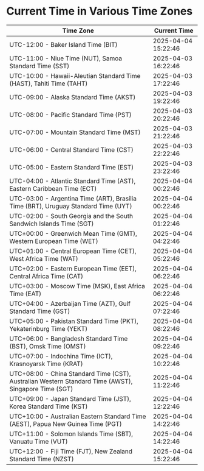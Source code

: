 # Current Time in Various Time Zones

| Time Zone | Current Time |
|-----------|--------------|
| UTC-12:00 - Baker Island Time (BIT) | 2025-04-04 15:22:46 |
| UTC-11:00 - Niue Time (NUT), Samoa Standard Time (SST) | 2025-04-03 16:22:46 |
| UTC-10:00 - Hawaii-Aleutian Standard Time (HAST), Tahiti Time (TAHT) | 2025-04-03 17:22:46 |
| UTC-09:00 - Alaska Standard Time (AKST) | 2025-04-03 19:22:46 |
| UTC-08:00 - Pacific Standard Time (PST) | 2025-04-03 20:22:46 |
| UTC-07:00 - Mountain Standard Time (MST) | 2025-04-03 21:22:46 |
| UTC-06:00 - Central Standard Time (CST) | 2025-04-03 22:22:46 |
| UTC-05:00 - Eastern Standard Time (EST) | 2025-04-03 23:22:46 |
| UTC-04:00 - Atlantic Standard Time (AST), Eastern Caribbean Time (ECT) | 2025-04-04 00:22:46 |
| UTC-03:00 - Argentina Time (ART), Brasília Time (BRT), Uruguay Standard Time (UYT) | 2025-04-04 00:22:46 |
| UTC-02:00 - South Georgia and the South Sandwich Islands Time (SGT) | 2025-04-04 01:22:46 |
| UTC±00:00 - Greenwich Mean Time (GMT), Western European Time (WET) | 2025-04-04 04:22:46 |
| UTC+01:00 - Central European Time (CET), West Africa Time (WAT) | 2025-04-04 05:22:46 |
| UTC+02:00 - Eastern European Time (EET), Central Africa Time (CAT) | 2025-04-04 06:22:46 |
| UTC+03:00 - Moscow Time (MSK), East Africa Time (EAT) | 2025-04-04 06:22:46 |
| UTC+04:00 - Azerbaijan Time (AZT), Gulf Standard Time (GST) | 2025-04-04 07:22:46 |
| UTC+05:00 - Pakistan Standard Time (PKT), Yekaterinburg Time (YEKT) | 2025-04-04 08:22:46 |
| UTC+06:00 - Bangladesh Standard Time (BST), Omsk Time (OMST) | 2025-04-04 09:22:46 |
| UTC+07:00 - Indochina Time (ICT), Krasnoyarsk Time (KRAT) | 2025-04-04 10:22:46 |
| UTC+08:00 - China Standard Time (CST), Australian Western Standard Time (AWST), Singapore Time (SGT) | 2025-04-04 11:22:46 |
| UTC+09:00 - Japan Standard Time (JST), Korea Standard Time (KST) | 2025-04-04 12:22:46 |
| UTC+10:00 - Australian Eastern Standard Time (AEST), Papua New Guinea Time (PGT) | 2025-04-04 14:22:46 |
| UTC+11:00 - Solomon Islands Time (SBT), Vanuatu Time (VUT) | 2025-04-04 14:22:46 |
| UTC+12:00 - Fiji Time (FJT), New Zealand Standard Time (NZST) | 2025-04-04 15:22:46 |
